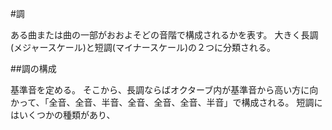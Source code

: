 #調

ある曲または曲の一部がおおよそどの音階で構成されるかを表す。
大きく長調(メジャースケール)と短調(マイナースケール)の２つに分類される。

##調の構成

基準音を定める。
そこから、長調ならばオクターブ内が基準音から高い方に向かって、「全音、全音、半音、全音、全音、全音、半音」で構成される。
短調にはいくつかの種類があり、